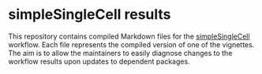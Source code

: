 # simpleSingleCell results

This repository contains compiled Markdown files for the [simpleSingleCell](http://bioconductor.org/packages/devel/workflows/html/simpleSingleCell.html) workflow.
Each file represents the compiled version of one of the vignettes.
The aim is to allow the maintainers to easily diagnose changes to the workflow results upon updates to dependent packages.
